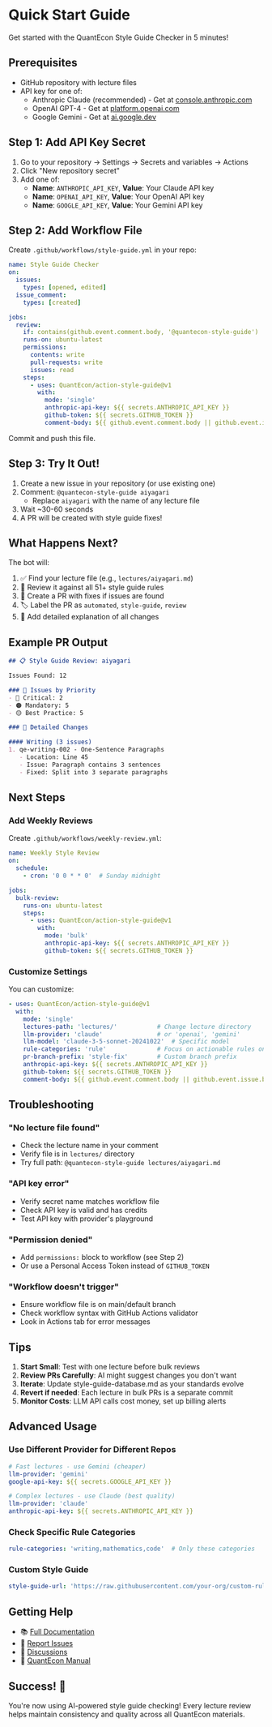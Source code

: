 # Quick Start Guide

Get started with the QuantEcon Style Guide Checker in 5 minutes!

## Prerequisites

- GitHub repository with lecture files
- API key for one of:
  - Anthropic Claude (recommended) - Get at [console.anthropic.com](https://console.anthropic.com)
  - OpenAI GPT-4 - Get at [platform.openai.com](https://platform.openai.com)
  - Google Gemini - Get at [ai.google.dev](https://ai.google.dev)

## Step 1: Add API Key Secret

1. Go to your repository → Settings → Secrets and variables → Actions
2. Click "New repository secret"
3. Add one of:
   - **Name**: `ANTHROPIC_API_KEY`, **Value**: Your Claude API key
   - **Name**: `OPENAI_API_KEY`, **Value**: Your OpenAI API key
   - **Name**: `GOOGLE_API_KEY`, **Value**: Your Gemini API key

## Step 2: Add Workflow File

Create `.github/workflows/style-guide.yml` in your repo:

```yaml
name: Style Guide Checker
on:
  issues:
    types: [opened, edited]
  issue_comment:
    types: [created]

jobs:
  review:
    if: contains(github.event.comment.body, '@quantecon-style-guide') || contains(github.event.issue.body, '@quantecon-style-guide')
    runs-on: ubuntu-latest
    permissions:
      contents: write
      pull-requests: write
      issues: read
    steps:
      - uses: QuantEcon/action-style-guide@v1
        with:
          mode: 'single'
          anthropic-api-key: ${{ secrets.ANTHROPIC_API_KEY }}
          github-token: ${{ secrets.GITHUB_TOKEN }}
          comment-body: ${{ github.event.comment.body || github.event.issue.body }}
```

Commit and push this file.

## Step 3: Try It Out!

1. Create a new issue in your repository (or use existing one)
2. Comment: `@quantecon-style-guide aiyagari`
   - Replace `aiyagari` with the name of any lecture file
3. Wait ~30-60 seconds
4. A PR will be created with style guide fixes!

## What Happens Next?

The bot will:
1. ✅ Find your lecture file (e.g., `lectures/aiyagari.md`)
2. 🤖 Review it against all 51+ style guide rules
3. 📝 Create a PR with fixes if issues are found
4. 🏷️ Label the PR as `automated`, `style-guide`, `review`
5. 💬 Add detailed explanation of all changes

## Example PR Output

```markdown
## 📋 Style Guide Review: aiyagari

Issues Found: 12

### 🎯 Issues by Priority
- 🔴 Critical: 2
- 🟠 Mandatory: 5
- 🟡 Best Practice: 5

### 📝 Detailed Changes

#### Writing (3 issues)
1. qe-writing-002 - One-Sentence Paragraphs
   - Location: Line 45
   - Issue: Paragraph contains 3 sentences
   - Fixed: Split into 3 separate paragraphs
```

## Next Steps

### Add Weekly Reviews

Create `.github/workflows/weekly-review.yml`:

```yaml
name: Weekly Style Review
on:
  schedule:
    - cron: '0 0 * * 0'  # Sunday midnight

jobs:
  bulk-review:
    runs-on: ubuntu-latest
    steps:
      - uses: QuantEcon/action-style-guide@v1
        with:
          mode: 'bulk'
          anthropic-api-key: ${{ secrets.ANTHROPIC_API_KEY }}
          github-token: ${{ secrets.GITHUB_TOKEN }}
```

### Customize Settings

You can customize:

```yaml
- uses: QuantEcon/action-style-guide@v1
  with:
    mode: 'single'
    lectures-path: 'lectures/'           # Change lecture directory
    llm-provider: 'claude'               # or 'openai', 'gemini'
    llm-model: 'claude-3-5-sonnet-20241022'  # Specific model
    rule-categories: 'rule'              # Focus on actionable rules only
    pr-branch-prefix: 'style-fix'        # Custom branch prefix
    anthropic-api-key: ${{ secrets.ANTHROPIC_API_KEY }}
    github-token: ${{ secrets.GITHUB_TOKEN }}
    comment-body: ${{ github.event.comment.body || github.event.issue.body }}
```

## Troubleshooting

### "No lecture file found"
- Check the lecture name in your comment
- Verify file is in `lectures/` directory
- Try full path: `@quantecon-style-guide lectures/aiyagari.md`

### "API key error"
- Verify secret name matches workflow file
- Check API key is valid and has credits
- Test API key with provider's playground

### "Permission denied"
- Add `permissions:` block to workflow (see Step 2)
- Or use a Personal Access Token instead of `GITHUB_TOKEN`

### "Workflow doesn't trigger"
- Ensure workflow file is on main/default branch
- Check workflow syntax with GitHub Actions validator
- Look in Actions tab for error messages

## Tips

1. **Start Small**: Test with one lecture before bulk reviews
2. **Review PRs Carefully**: AI might suggest changes you don't want
3. **Iterate**: Update style-guide-database.md as your standards evolve
4. **Revert if needed**: Each lecture in bulk PRs is a separate commit
5. **Monitor Costs**: LLM API calls cost money, set up billing alerts

## Advanced Usage

### Use Different Provider for Different Repos

```yaml
# Fast lectures - use Gemini (cheaper)
llm-provider: 'gemini'
google-api-key: ${{ secrets.GOOGLE_API_KEY }}

# Complex lectures - use Claude (best quality)
llm-provider: 'claude'
anthropic-api-key: ${{ secrets.ANTHROPIC_API_KEY }}
```

### Check Specific Rule Categories

```yaml
rule-categories: 'writing,mathematics,code'  # Only these categories
```

### Custom Style Guide

```yaml
style-guide-url: 'https://raw.githubusercontent.com/your-org/custom-rules/main/rules.yaml'
```

## Getting Help

- 📚 [Full Documentation](https://github.com/QuantEcon/action-style-guide)
- 🐛 [Report Issues](https://github.com/QuantEcon/action-style-guide/issues)
- 💬 [Discussions](https://github.com/QuantEcon/action-style-guide/discussions)
- 📖 [QuantEcon Manual](https://manual.quantecon.org)

## Success! 🎉

You're now using AI-powered style guide checking! Every lecture review helps maintain consistency and quality across all QuantEcon materials.
